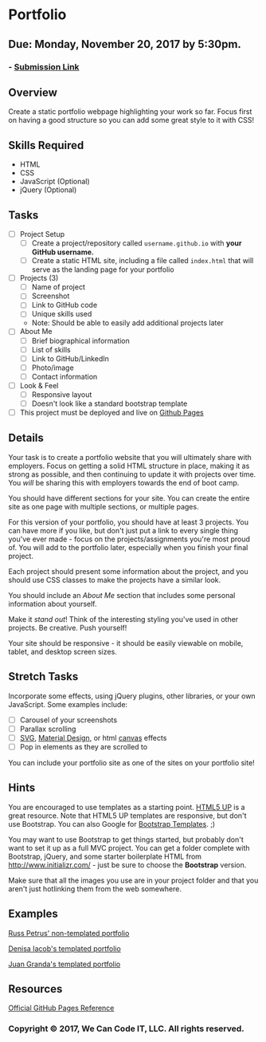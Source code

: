 # Portfolio
## Due: Monday, November 20, 2017 by 5:30pm. 
### - [Submission Link](https://docs.google.com/forms/d/e/1FAIpQLScUEvl_ZgH_OgBu0zbg_WIvB6zBSkkXh7wfxqjv4LwLdBDxLg/viewform)

## Overview
Create a static portfolio webpage highlighting your work so far. Focus first on having a good structure so you can add some great style to it with CSS!

## Skills Required
- HTML
- CSS
- JavaScript (Optional)
- jQuery (Optional)

## Tasks
- [ ] Project Setup
  - [ ] Create a project/repository called `username.github.io` with **your GitHub username.**
  - [ ] Create a static HTML site, including a file called `index.html` that will serve as the landing page for your portfolio
- [ ] Projects (3)
  - [ ] Name of project
  - [ ] Screenshot
  - [ ] Link to GitHub code
  - [ ] Unique skills used
  - Note: Should be able to easily add additional projects later
- [ ] About Me
  - [ ] Brief biographical information
  - [ ] List of skills
  - [ ] Link to GitHub/LinkedIn
  - [ ] Photo/image
  - [ ] Contact information
- [ ] Look & Feel
  - [ ] Responsive layout
  - [ ] Doesn't look like a standard bootstrap template
- [ ] This project must be deployed and live on [Github Pages](https://pages.github.com/)

## Details
Your task is to create a portfolio website that you will ultimately share with employers. Focus on getting a solid HTML structure in place, making it as strong as possible, and then continuing to update it with projects over time. You *will* be sharing this with employers towards the end of boot camp.

You should have different sections for your site. You can create the entire site as one page with multiple sections, or multiple pages.

For this version of your portfolio, you should have at least 3 projects. You can have more if you like, but don't just put a link to every single thing you've ever made - focus on the projects/assignments you're most proud of. You will add to the portfolio later, especially when you finish your final project.

Each project should present some information about the project, and you should use CSS classes to make the projects have a similar look.

You should include an _About Me_ section that includes some personal information about yourself.

Make it *stand out*! Think of the interesting styling you've used in other projects. Be creative. Push yourself!

Your site should be responsive - it should be easily viewable on mobile, tablet, and desktop screen sizes.


## Stretch Tasks
Incorporate some effects, using jQuery plugins, other libraries, or your own JavaScript. Some examples include:
  - [ ] Carousel of your screenshots
  - [ ] Parallax scrolling
  - [ ] [SVG](https://colorlib.com/wp/svg-animations-examples/), [Material Design](https://material.google.com/#), or html [canvas](https://davidwalsh.name/canvas-demos) effects
  - [ ] Pop in elements as they are scrolled to

You can include your portfolio site as one of the sites on your portfolio site!

## Hints
You are encouraged to use templates as a starting point. [HTML5 UP](https://html5up.net/) is a great resource. Note that HTML5 UP templates are responsive, but don't use Bootstrap. You can also Google for [Bootstrap Templates](https://www.google.com/search?q=Bootstrap+Templates). ;)

You may want to use Bootstrap to get things started, but probably don't want to set it up as a full MVC project. You can get a folder complete with Bootstrap, jQuery, and some starter boilerplate HTML from http://www.initializr.com/ - just be sure to choose the **Bootstrap** version.

Make sure that all the images you use are in your project folder and that you aren't just hotlinking them from the web somewhere.

## Examples

[Russ Petrus' non-templated portfolio](https://russpetrus.github.io/) 

[Denisa Iacob's templated portfolio](https://denisaiacob25.github.io/)

[Juan Granda's templated portfolio](https://juangranda.github.io/)

## Resources
[Official GitHub Pages Reference](https://pages.github.com/)

### Copyright &copy; 2017, We Can Code IT, LLC. All rights reserved.
